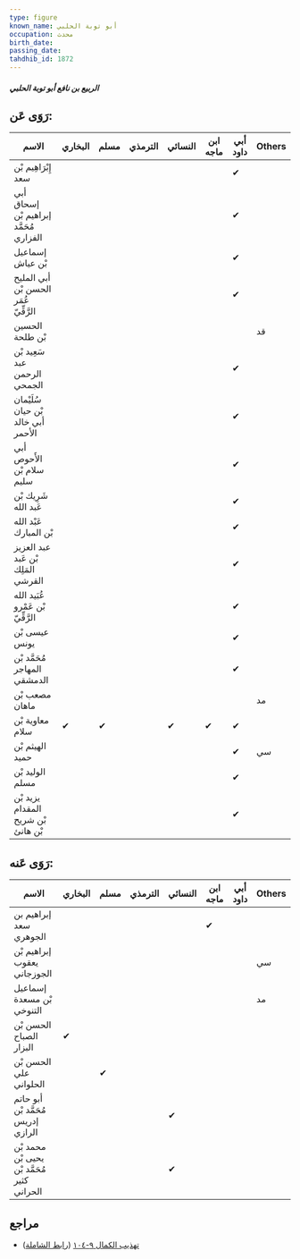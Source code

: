 ```yaml
---
type: figure
known_name: أبو توبة الحلبي
occupation: محدث
birth_date:
passing_date:
tahdhib_id: 1872
---
```

##### الربيع بن نافع أبو توبة الحلبي

## رَوَى عَن:
| الاسم                                  | البخاري | مسلم | الترمذي | النسائي | ابن ماجه | أبي داود | Others |
| -------------------------------------- | ------- | ---- | ------- | ------- | -------- | -------- | ------ |
| إِبْرَاهِيم بْن سعد                    |         |      |         |         |          | ✔        |        |
| أبي إسحاق إبراهيم بْن مُحَمَّد الفزاري |         |      |         |         |          | ✔        |        |
| إسماعيل بْن عياش                       |         |      |         |         |          | ✔        |        |
| أبي المليح الحسن بْن عُمَر الرَّقِّيّ  |         |      |         |         |          | ✔        |        |
| الحسين بْن طلحة                        |         |      |         |         |          |          | قد     |
| سَعِيد بْن عبد الرحمن الجمحي           |         |      |         |         |          | ✔        |        |
| سُلَيْمان بْن حيان أبي خالد الأحمر     |         |      |         |         |          | ✔        |        |
| أبي الأَحوص سلام بْن سليم              |         |      |         |         |          | ✔        |        |
| شَرِيك بْن عَبد الله                   |         |      |         |         |          | ✔        |        |
| عَبْد الله بْن المبارك                 |         |      |         |         |          | ✔        |        |
| عبد العزيز بْن عَبد المَلِك القرشي     |         |      |         |         |          | ✔        |        |
| عُبَيد الله بْن عَمْرو الرَّقِّيّ      |         |      |         |         |          | ✔        |        |
| عيسى بْن يونس                          |         |      |         |         |          | ✔        |        |
| مُحَمَّد بْن المهاجر الدمشقي           |         |      |         |         |          | ✔        |        |
| مصعب بْن ماهان                         |         |      |         |         |          |          | مد     |
| معاوية بْن سلام                        | ✔       | ✔    |         | ✔       | ✔        | ✔        |        |
| الهيثم بْن حميد                        |         |      |         |         |          | ✔        | سي     |
| الوليد بْن مسلم                        |         |      |         |         |          | ✔        |        |
| يزيد بْن المقدام بْن شريح بْن هانئ     |         |      |         |         |          | ✔        |        |
## رَوَى عَنه:
| الاسم                                       | البخاري | مسلم | الترمذي | النسائي | ابن ماجه | أبي داود | Others |
| ------------------------------------------- | ------- | ---- | ------- | ------- | -------- | -------- | ------ |
| إبراهيم بن سعد الجوهري                      |         |      |         |         | ✔        |          |        |
| إبراهيم بْن يعقوب الجوزجاني                 |         |      |         |         |          |          | سي     |
| إسماعيل بْن مسعدة التنوخي                   |         |      |         |         |          |          | مد     |
| الحسن بْن الصباح البزار                     | ✔       |      |         |         |          |          |        |
| الحسن بْن علي الحلواني                      |         | ✔    |         |         |          |          |        |
| أبو حاتم مُحَمَّد بْن إدريس الرازي          |         |      |         | ✔       |          |          |        |
| محمد بْن يحيى بْن مُحَمَّد بْن كثير الحراني |         |      |         | ✔       |          |          |        |
## مراجع
- [تهذيب الكمال ٩-١٠٤](obsidian://open?vault=Tahdhib-al-Kamal&file=Figures/١٨٧٢-الربيع%20بن%20نافع%20أبو%20توبة%20الحلبي) ([رابط الشاملة](https://shamela.ws/book/3722/4344))